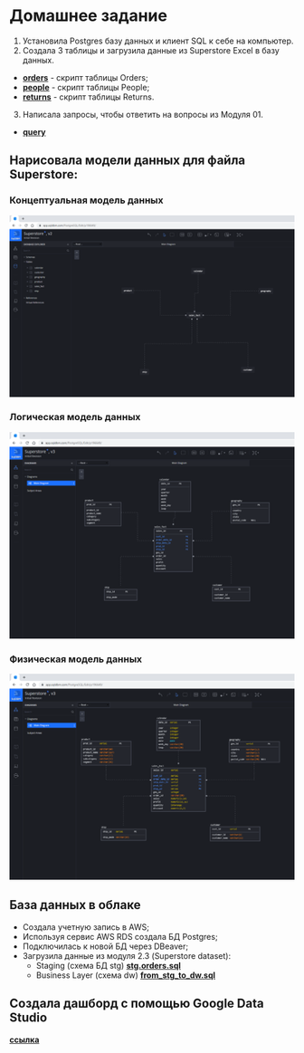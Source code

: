 # Домашнее задание
1. Установила Postgres базу данных и клиент SQL к себе на компьютер.
2. Создала 3 таблицы и загрузила данные из Superstore Excel в базу данных.
- __[orders](https://github.com/ELenaUtrushkina/DE-101/blob/main/Module2/Orders.sql)__ - скрипт таблицы Orders;
- __[people](https://github.com/ELenaUtrushkina/DE-101/blob/main/Module2/People.sql)__ - скрипт таблицы People;
- __[returns](https://github.com/ELenaUtrushkina/DE-101/blob/main/Module2/Returns.sql)__ - скрипт таблицы Returns.
3. Написала запросы, чтобы ответить на вопросы из Модуля 01.
- __[query](https://github.com/ELenaUtrushkina/DE-101/blob/main/Module2/query.sql)__

## Нарисовала модели данных для файла Superstore:
### Концептуальная модель данных
![Concept](https://github.com/ELenaUtrushkina/DE-101/blob/main/Module2/Conceptual%20Data%20Model.png)
### Логическая модель данных
![Logic](https://github.com/ELenaUtrushkina/DE-101/blob/main/Module2/Logical%20Data%20Model.png)
### Физическая модель данных
![Physic](https://github.com/ELenaUtrushkina/DE-101/blob/main/Module2/Physical%20Data%20Model.png)
## База данных в облаке
+ Создала учетную запись в AWS;
+ Используя сервис AWS RDS создала БД Postgres;
+ Подключилась к новой БД через DBeaver;
+ Загрузила данные из модуля 2.3 (Superstore dataset):
  - Staging (схема БД stg) __[stg.orders.sql](https://github.com/ELenaUtrushkina/DE-101/blob/main/Module2/stg.orders.sql)__
  - Business Layer (схема dw) __[from_stg_to_dw.sql](https://github.com/ELenaUtrushkina/DE-101/blob/main/Module2/from_stg_to_dw.sql)__
## Создала дашборд с помощью Google Data Studio 
__[ссылка]()__
